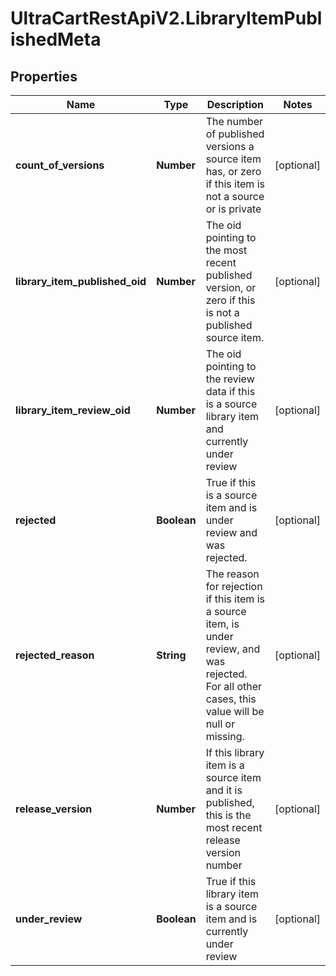 # UltraCartRestApiV2.LibraryItemPublishedMeta

## Properties
Name | Type | Description | Notes
------------ | ------------- | ------------- | -------------
**count_of_versions** | **Number** | The number of published versions a source item has, or zero if this item is not a source or is private | [optional] 
**library_item_published_oid** | **Number** | The oid pointing to the most recent published version, or zero if this is not a published source item. | [optional] 
**library_item_review_oid** | **Number** | The oid pointing to the review data if this is a source library item and currently under review | [optional] 
**rejected** | **Boolean** | True if this is a source item and is under review and was rejected. | [optional] 
**rejected_reason** | **String** | The reason for rejection if this item is a source item, is under review, and was rejected.  For all other cases, this value will be null or missing. | [optional] 
**release_version** | **Number** | If this library item is a source item and it is published, this is the most recent release version number | [optional] 
**under_review** | **Boolean** | True if this library item is a source item and is currently under review | [optional] 


